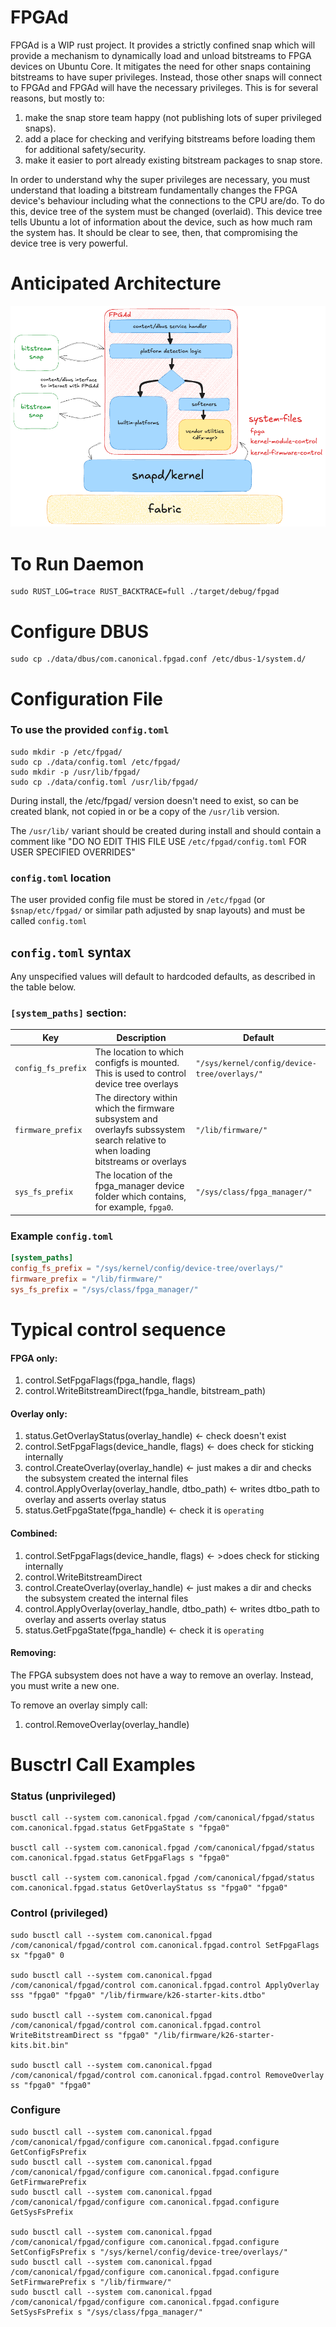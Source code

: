 # FPGAd

FPGAd is a WIP rust project.
It provides a strictly confined snap which will provide a mechanism to dynamically load and unload bitstreams to FPGA
devices on Ubuntu Core.
It mitigates the need for other snaps containing bitstreams to have super privileges.
Instead, those other snaps will connect to FPGAd and FPGAd will have the necessary privileges.
This is for several reasons, but mostly to:

1) make the snap store team happy (not publishing lots of super privileged snaps).
2) add a place for checking and verifying bitstreams before loading them for additional safety/security.
3) make it easier to port already existing bitstream packages to snap store.

In order to understand why the super privileges are necessary, you must understand that loading a bitstream
fundamentally changes the FPGA device's behaviour including what the connections to the CPU are/do.
To do this, device tree of the system must be changed (overlaid).
This device tree tells Ubuntu a lot of information about the device, such as how much ram the system has.
It should be clear to see, then, that compromising the device tree is very powerful.

# Anticipated Architecture

![anticipated_architecture.png](docs/assets/anticipated_architecture.png)

# To Run Daemon

```
sudo RUST_LOG=trace RUST_BACKTRACE=full ./target/debug/fpgad
```

# Configure DBUS

```
sudo cp ./data/dbus/com.canonical.fpgad.conf /etc/dbus-1/system.d/
```

# Configuration File

### To use the provided `config.toml`

```
sudo mkdir -p /etc/fpgad/
sudo cp ./data/config.toml /etc/fpgad/ 
sudo mkdir -p /usr/lib/fpgad/
sudo cp ./data/config.toml /usr/lib/fpgad/
```

During install, the /etc/fpgad/ version doesn't need to exist, so can be created blank,
not copied in or be a copy of the `/usr/lib` version.

The `/usr/lib/` variant should be created during install and should contain a comment like
"DO NO EDIT THIS FILE USE  `/etc/fpgad/config.toml` FOR USER SPECIFIED OVERRIDES"

### `config.toml` location

The user provided config file must be stored in `/etc/fpgad` (or `$snap/etc/fpgad/` or similar path adjusted by snap
layouts) and
must be called `config.toml`

## `config.toml` syntax

Any unspecified values will default to hardcoded defaults, as described in the table below.

### `[system_paths]` section:

| Key                | Description                                                                                                                       | Default                                      |
|--------------------|-----------------------------------------------------------------------------------------------------------------------------------|----------------------------------------------|
| `config_fs_prefix` | The location to which configfs is mounted. This is used to control device tree overlays                                           | `"/sys/kernel/config/device-tree/overlays/"` |
| `firmware_prefix`  | The directory within which the firmware subsystem and overlayfs subssystem search relative to when loading bitstreams or overlays | `"/lib/firmware/"`                           |
| `sys_fs_prefix`    | The location of the fpga_manager device folder which contains, for example, `fpga0`.                                              | `"/sys/class/fpga_manager/"`                 |

### Example `config.toml`

```toml
[system_paths]
config_fs_prefix = "/sys/kernel/config/device-tree/overlays/"
firmware_prefix = "/lib/firmware/"
sys_fs_prefix = "/sys/class/fpga_manager/"
```

# Typical control sequence

#### FPGA only:

1) control.SetFpgaFlags(fpga_handle, flags)
2) control.WriteBitstreamDirect(fpga_handle, bitstream_path)

#### Overlay only:

1) status.GetOverlayStatus(overlay_handle) <- check doesn't exist
2) control.SetFpgaFlags(device_handle, flags) <- does check for sticking internally
3) control.CreateOverlay(overlay_handle) <- just makes a dir and checks the subsystem created the internal files
4) control.ApplyOverlay(overlay_handle, dtbo_path) <- writes dtbo_path to overlay and asserts overlay status
5) status.GetFpgaState(fpga_handle) <- check it is `operating`

#### Combined:

1) control.SetFpgaFlags(device_handle, flags) <- >does check for sticking internally
2) control.WriteBitstreamDirect
3) control.CreateOverlay(overlay_handle) <- just makes a dir and checks the subsystem created the internal files
4) control.ApplyOverlay(overlay_handle, dtbo_path) <- writes dtbo_path to overlay and asserts overlay status
5) status.GetFpgaState(fpga_handle) <- check it is `operating`

#### Removing:

The FPGA subsystem does not have a way to remove an overlay. Instead, you must write a new one.

To remove an overlay simply call:

1) control.RemoveOverlay(overlay_handle)

# Busctrl Call Examples

### Status (unprivileged)

```
busctl call --system com.canonical.fpgad /com/canonical/fpgad/status com.canonical.fpgad.status GetFpgaState s "fpga0"

busctl call --system com.canonical.fpgad /com/canonical/fpgad/status com.canonical.fpgad.status GetFpgaFlags s "fpga0"

busctl call --system com.canonical.fpgad /com/canonical/fpgad/status com.canonical.fpgad.status GetOverlayStatus ss "fpga0" "fpga0"
```

### Control (privileged)

```
sudo busctl call --system com.canonical.fpgad /com/canonical/fpgad/control com.canonical.fpgad.control SetFpgaFlags sx "fpga0" 0

sudo busctl call --system com.canonical.fpgad /com/canonical/fpgad/control com.canonical.fpgad.control ApplyOverlay sss "fpga0" "fpga0" "/lib/firmware/k26-starter-kits.dtbo"

sudo busctl call --system com.canonical.fpgad /com/canonical/fpgad/control com.canonical.fpgad.control WriteBitstreamDirect ss "fpga0" "/lib/firmware/k26-starter-kits.bit.bin"

sudo busctl call --system com.canonical.fpgad /com/canonical/fpgad/control com.canonical.fpgad.control RemoveOverlay ss "fpga0" "fpga0" 
```

### Configure

```
sudo busctl call --system com.canonical.fpgad /com/canonical/fpgad/configure com.canonical.fpgad.configure GetConfigFsPrefix
sudo busctl call --system com.canonical.fpgad /com/canonical/fpgad/configure com.canonical.fpgad.configure GetFirmwarePrefix
sudo busctl call --system com.canonical.fpgad /com/canonical/fpgad/configure com.canonical.fpgad.configure GetSysFsPrefix

sudo busctl call --system com.canonical.fpgad /com/canonical/fpgad/configure com.canonical.fpgad.configure SetConfigFsPrefix s "/sys/kernel/config/device-tree/overlays/"
sudo busctl call --system com.canonical.fpgad /com/canonical/fpgad/configure com.canonical.fpgad.configure SetFirmwarePrefix s "/lib/firmware/"
sudo busctl call --system com.canonical.fpgad /com/canonical/fpgad/configure com.canonical.fpgad.configure SetSysFsPrefix s "/sys/class/fpga_manager/"
```